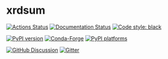 # xrdsum

[![Actions Status][actions-badge]][actions-link]
[![Documentation Status][rtd-badge]][rtd-link]
[![Code style: black][black-badge]][black-link]

[![PyPI version][pypi-version]][pypi-link]
[![Conda-Forge][conda-badge]][conda-link]
[![PyPI platforms][pypi-platforms]][pypi-link]

[![GitHub Discussion][github-discussions-badge]][github-discussions-link]
[![Gitter][gitter-badge]][gitter-link]


<!-- prettier-ignore-start -->
[actions-badge]:            https://github.com/BristolComputing/xrdsum/workflows/CI/badge.svg
[actions-link]:             https://github.com/BristolComputing/xrdsum/actions
[black-badge]:              https://img.shields.io/badge/code%20style-black-000000.svg
[black-link]:               https://github.com/psf/black
[conda-badge]:              https://img.shields.io/conda/vn/conda-forge/xrdsum
[conda-link]:               https://github.com/conda-forge/xrdsum-feedstock
[github-discussions-badge]: https://img.shields.io/static/v1?label=Discussions&message=Ask&color=blue&logo=github
[github-discussions-link]:  https://github.com/BristolComputing/xrdsum/discussions
[gitter-badge]:             https://badges.gitter.im/https://github.com/BristolComputing/xrdsum/community.svg
[gitter-link]:              https://gitter.im/https://github.com/BristolComputing/xrdsum/community?utm_source=badge&utm_medium=badge&utm_campaign=pr-badge
[pypi-link]:                https://pypi.org/project/xrdsum/
[pypi-platforms]:           https://img.shields.io/pypi/pyversions/xrdsum
[pypi-version]:             https://badge.fury.io/py/xrdsum.svg
[rtd-badge]:                https://readthedocs.org/projects/xrdsum/badge/?version=latest
[rtd-link]:                 https://xrdsum.readthedocs.io/en/latest/?badge=latest
[sk-badge]:                 https://scikit-hep.org/assets/images/Scikit--HEP-Project-blue.svg
<!-- prettier-ignore-end -->
